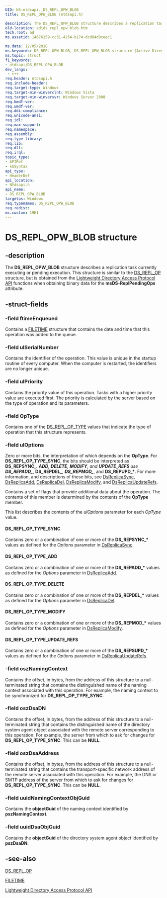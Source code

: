 ```yaml
---
UID: NS:ntdsapi._DS_REPL_OPW_BLOB
title: DS_REPL_OPW_BLOB (ntdsapi.h)

description: The DS_REPL_OPW_BLOB structure describes a replication task currently executing or pending execution.
old-location: ad\ds_repl_opw_blob.htm
tech.root: ad
ms.assetid: 14676159-cc31-4254-b174-dcd84d9ceec1

ms.date: 12/05/2018
ms.keywords: DS_REPL_OPW_BLOB, DS_REPL_OPW_BLOB structure [Active Directory], DS_REPL_OP_TYPE_ADD, DS_REPL_OP_TYPE_DELETE, DS_REPL_OP_TYPE_MODIFY, DS_REPL_OP_TYPE_SYNC, DS_REPL_OP_TYPE_UPDATE_REFS, ad.ds_repl_opw_blob, ntdsapi/DS_REPL_OPW_BLOB
ms.topic: struct
f1_keywords:
- ntdsapi/DS_REPL_OPW_BLOB
dev_langs:
 - c++
req.header: ntdsapi.h
req.include-header: 
req.target-type: Windows
req.target-min-winverclnt: Windows Vista
req.target-min-winversvr: Windows Server 2008
req.kmdf-ver: 
req.umdf-ver: 
req.ddi-compliance: 
req.unicode-ansi: 
req.idl: 
req.max-support: 
req.namespace: 
req.assembly: 
req.type-library: 
req.lib: 
req.dll: 
req.irql: 
topic_type:
- APIRef
- kbSyntax
api_type:
- HeaderDef
api_location:
- Ntdsapi.h
api_name:
- DS_REPL_OPW_BLOB
targetos: Windows
req.typenames: DS_REPL_OPW_BLOB
req.redist: 
ms.custom: 19H1
---
```


# DS_REPL_OPW_BLOB structure


## -description


The <b>DS_REPL_OPW_BLOB</b> structure describes a replication task currently executing or pending execution. This structure is similar to the <a href="https://docs.microsoft.com/windows/desktop/api/ntdsapi/ns-ntdsapi-ds_repl_opw">DS_REPL_OP</a> structure, but is obtained from the <a href="https://docs.microsoft.com/previous-versions/windows/desktop/ldap/lightweight-directory-access-protocol-ldap-api">Lightweight Directory Access Protocol API</a> functions when obtaining binary data for the <b>msDS-ReplPendingOps</b> attribute.


## -struct-fields




### -field ftimeEnqueued

Contains a <a href="https://docs.microsoft.com/windows/desktop/api/minwinbase/ns-minwinbase-filetime">FILETIME</a> structure that contains the date and time that this operation was added to the queue.


### -field ulSerialNumber

Contains the identifier of the operation. This value is unique  in the startup routine of every computer. When the computer is restarted, the identifiers are no longer unique.


### -field ulPriority

Contains the priority value of this operation. Tasks with a higher priority value are executed first. The priority is calculated by the server based on the type of operation and its parameters.


### -field OpType

Contains one of the <a href="https://docs.microsoft.com/windows/desktop/api/ntdsapi/ne-ntdsapi-ds_repl_op_type">DS_REPL_OP_TYPE</a> values that indicate the type of operation that this structure represents.


### -field ulOptions

Zero or more bits, the interpretation of which depends on the <b>OpType</b>. For <b>DS_REPL_OP_TYPE_SYNC</b>, the bits should be interpreted as <b>DS_REPSYNC_*</b>. <b>ADD</b>, <b>DELETE</b>, <b>MODIFY</b>, and <b>UPDATE_REFS</b> use <b>DS_REPADD_*</b>, <b>DS_REPDEL_*</b>, <b>DS_REPMOD_*</b>, and <b>DS_REPUPD_*</b>. For more information, and descriptions of these bits, see 
<a href="https://docs.microsoft.com/windows/desktop/api/ntdsapi/nf-ntdsapi-dsreplicasynca">DsReplicaSync</a>, 
<a href="https://docs.microsoft.com/windows/desktop/api/ntdsapi/nf-ntdsapi-dsreplicaadda">DsReplicaAdd</a>, 
<a href="https://docs.microsoft.com/windows/desktop/api/ntdsapi/nf-ntdsapi-dsreplicadela">DsReplicaDel</a>, 
<a href="https://docs.microsoft.com/windows/desktop/api/ntdsapi/nf-ntdsapi-dsreplicamodifya">DsReplicaModify</a>, and 
<a href="https://docs.microsoft.com/windows/desktop/api/ntdsapi/nf-ntdsapi-dsreplicaupdaterefsa">DsReplicaUpdateRefs</a>.

Contains a set of flags that provide additional data about the operation. The contents of this member is determined by the contents of the <b>OpType</b> member.


This list describes the contents of the <i>ulOptions</i> parameter for each <i>OpType</i> value.





#### DS_REPL_OP_TYPE_SYNC

Contains zero or a combination of one or more of the <b>DS_REPSYNC_*</b> values as defined for the <i>Options</i> parameter in <a href="https://docs.microsoft.com/windows/desktop/api/ntdsapi/nf-ntdsapi-dsreplicasynca">DsReplicaSync</a>.



#### DS_REPL_OP_TYPE_ADD

Contains zero or a combination of one or more of the <b>DS_REPADD_*</b> values as defined for the <i>Options</i> parameter in <a href="https://docs.microsoft.com/windows/desktop/api/ntdsapi/nf-ntdsapi-dsreplicaadda">DsReplicaAdd</a>.



#### DS_REPL_OP_TYPE_DELETE

Contains zero or a combination of one or more of the <b>DS_REPDEL_*</b> values as defined for the <i>Options</i> parameter in <a href="https://docs.microsoft.com/windows/desktop/api/ntdsapi/nf-ntdsapi-dsreplicadela">DsReplicaDel</a>.



#### DS_REPL_OP_TYPE_MODIFY

Contains zero or a combination of one or more of the <b>DS_REPMOD_*</b> values as defined for the <i>Options</i> parameter in <a href="https://docs.microsoft.com/windows/desktop/api/ntdsapi/nf-ntdsapi-dsreplicamodifya">DsReplicaModify</a>.



#### DS_REPL_OP_TYPE_UPDATE_REFS

Contains zero or a combination of one or more of the <b>DS_REPSUPD_*</b> values as defined for the <i>Options</i> parameter in <a href="https://docs.microsoft.com/windows/desktop/api/ntdsapi/nf-ntdsapi-dsreplicaupdaterefsa">DsReplicaUpdateRefs</a>.


### -field oszNamingContext

Contains the offset, in bytes, from the address of this structure  to  a null-terminated string that contains the distinguished name of the naming context associated with this operation. For example, the naming context to be synchronized for <b>DS_REPL_OP_TYPE_SYNC</b>.


### -field oszDsaDN

Contains the offset, in bytes, from the address of this structure  to  a null-terminated string that contains the distinguished name of the directory system agent object associated with the remote server corresponding to this operation. For example, the server from which to ask for changes for <b>DS_REPL_OP_TYPE_SYNC</b>. This can be  <b>NULL</b>.


### -field oszDsaAddress

Contains the offset, in bytes, from the address of this structure  to  a null-terminated string that contains the transport-specific network address of the remote server associated with this operation. For example, the DNS or SMTP address of the server from which to ask for changes for <b>DS_REPL_OP_TYPE_SYNC</b>. This can be  <b>NULL</b>.


### -field uuidNamingContextObjGuid

Contains the <b>objectGuid</b> of the naming context identified by <b>pszNamingContext</b>.


### -field uuidDsaObjGuid

Contains the <b>objectGuid</b> of the directory system agent object identified by <b>pszDsaDN</b>.


## -see-also




<a href="https://docs.microsoft.com/windows/desktop/api/ntdsapi/ns-ntdsapi-ds_repl_opw">DS_REPL_OP</a>



<a href="https://docs.microsoft.com/windows/desktop/api/minwinbase/ns-minwinbase-filetime">FILETIME</a>



<a href="https://docs.microsoft.com/previous-versions/windows/desktop/ldap/lightweight-directory-access-protocol-ldap-api">Lightweight Directory Access Protocol API</a>
 

 

